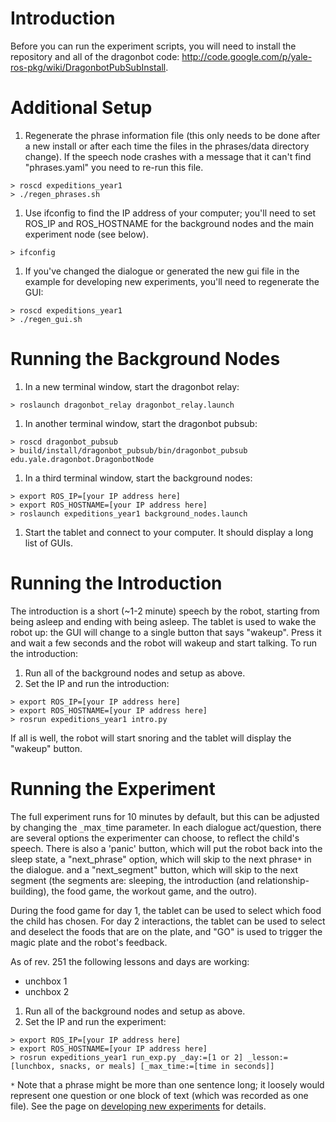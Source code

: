 # Introduction #

Before you can run the experiment scripts, you will need to install the repository and all of the dragonbot code: http://code.google.com/p/yale-ros-pkg/wiki/DragonbotPubSubInstall.

# Additional Setup #

  1. Regenerate the phrase information file (this only needs to be done after a new install or after each time the files in the phrases/data directory change).  If the speech node crashes with a message that it can't find "phrases.yaml" you need to re-run this file.
```
> roscd expeditions_year1
> ./regen_phrases.sh
```
  1. Use ifconfig to find the IP address of your computer; you'll need to set ROS\_IP and ROS\_HOSTNAME for the background nodes and the main experiment node (see below).
```
> ifconfig
```
  1. If you've changed the dialogue or generated the new gui file in the example for developing new experiments, you'll need to regenerate the GUI:
```
> roscd expeditions_year1
> ./regen_gui.sh
```

# Running the Background Nodes #
  1. In a new terminal window, start the dragonbot relay:
```
> roslaunch dragonbot_relay dragonbot_relay.launch
```
  1. In another terminal window, start the dragonbot pubsub:
```
> roscd dragonbot_pubsub
> build/install/dragonbot_pubsub/bin/dragonbot_pubsub edu.yale.dragonbot.DragonbotNode
```
  1. In a third terminal window, start the background nodes:
```
> export ROS_IP=[your IP address here]
> export ROS_HOSTNAME=[your IP address here]
> roslaunch expeditions_year1 background_nodes.launch
```
  1. Start the tablet and connect to your computer.  It should display a long list of GUIs.

# Running the Introduction #
The introduction is a short (~1-2 minute) speech by the robot, starting from being asleep and ending with being asleep. The tablet is used to wake the robot up: the GUI will change to a single button that says "wakeup".  Press it and wait a few seconds and the robot will wakeup and start talking.  To run the introduction:

  1. Run all of the background nodes and setup as above.
  1. Set the IP and run the introduction:
```
> export ROS_IP=[your IP address here]
> export ROS_HOSTNAME=[your IP address here]
> rosrun expeditions_year1 intro.py
```

If all is well, the robot will start snoring and the tablet will display the "wakeup" button.

# Running the Experiment #
The full experiment runs for 10 minutes by default, but this can be adjusted by changing the `_`max`_`time parameter.  In each dialogue act/question, there are several options the experimenter can choose, to reflect the child's speech.  There is also a 'panic' button, which will put the robot back into the sleep state, a "next\_phrase" option, which will skip to the next phrase`*` in the dialogue. and a "next\_segment" button, which will skip to the next segment (the segments are: sleeping, the introduction (and relationship-building), the food game, the workout game, and the outro).

During the food game for day 1, the tablet can be used to select which food the child has chosen.  For day 2 interactions, the tablet can be used to select and deselect the foods that are on the plate, and "GO" is used to trigger the magic plate and the robot's feedback.

As of rev. 251 the following lessons and days are working:
  * unchbox 1
  * unchbox 2

  1. Run all of the background nodes and setup as above.
  1. Set the IP and run the experiment:
```
> export ROS_IP=[your IP address here]
> export ROS_HOSTNAME=[your IP address here]
> rosrun expeditions_year1 run_exp.py _day:=[1 or 2] _lesson:=[lunchbox, snacks, or meals] [_max_time:=[time in seconds]]
```

`*` Note that a phrase might be more than one sentence long; it loosely would represent one question or one block of text (which was recorded as one file).  See the page on [developing new experiments](http://code.google.com/p/yale-ros-pkg/wiki/NewExperiments) for details.